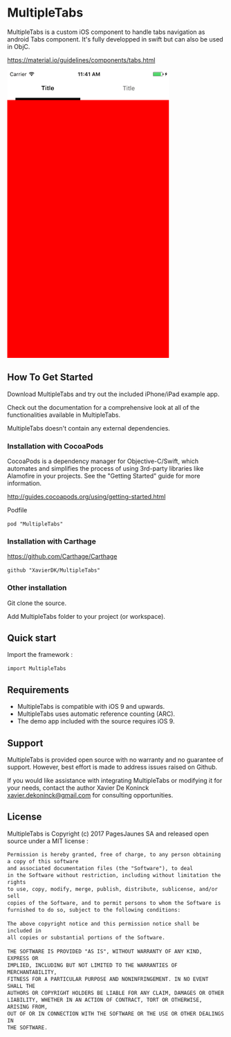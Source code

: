 # MultipleTabs

MultipleTabs is a custom iOS component to handle tabs navigation as android Tabs component. It's fully developped in swift but can also be used in ObjC.


https://material.io/guidelines/components/tabs.html

![Demo Gif](gif.gif)

## How To Get Started

Download MultipleTabs and try out the included iPhone/iPad example app.

Check out the documentation for a comprehensive look at all of the functionalities available in MultipleTabs.

MultipleTabs doesn't contain any external dependencies.

### Installation with CocoaPods

CocoaPods is a dependency manager for Objective-C/Swift, which automates and simplifies the process of using 3rd-party libraries like Alamofire in your projects. See the "Getting Started" guide for more information.

http://guides.cocoapods.org/using/getting-started.html

Podfile

```pod "MultipleTabs"```

### Installation with Carthage

https://github.com/Carthage/Carthage

```github "XavierDK/MultipleTabs"```

### Other installation 

Git clone the source.

Add MultipleTabs folder to your project (or workspace).

## Quick start

Import the framework :

```import MultipleTabs```

## Requirements

- MultipleTabs is compatible with iOS 9 and upwards. 
- MultipleTabs uses automatic reference counting (ARC).
- The demo app included with the source requires iOS 9.

## Support

MultipleTabs is provided open source with no warranty and no guarantee of support. However, best effort is made to address issues raised on Github.

If you would like assistance with integrating MultipleTabs or modifying it for your needs, contact the author Xavier De Koninck xavier.dekoninck@gmail.com for consulting opportunities.

## License

MultipleTabs is Copyright (c) 2017 PagesJaunes SA and released open source under a MIT license :

```
Permission is hereby granted, free of charge, to any person obtaining a copy of this software
and associated documentation files (the "Software"), to deal
in the Software without restriction, including without limitation the rights
to use, copy, modify, merge, publish, distribute, sublicense, and/or sell
copies of the Software, and to permit persons to whom the Software is
furnished to do so, subject to the following conditions:

The above copyright notice and this permission notice shall be included in
all copies or substantial portions of the Software.

THE SOFTWARE IS PROVIDED "AS IS", WITHOUT WARRANTY OF ANY KIND, EXPRESS OR
IMPLIED, INCLUDING BUT NOT LIMITED TO THE WARRANTIES OF MERCHANTABILITY,
FITNESS FOR A PARTICULAR PURPOSE AND NONINFRINGEMENT. IN NO EVENT SHALL THE
AUTHORS OR COPYRIGHT HOLDERS BE LIABLE FOR ANY CLAIM, DAMAGES OR OTHER
LIABILITY, WHETHER IN AN ACTION OF CONTRACT, TORT OR OTHERWISE, ARISING FROM,
OUT OF OR IN CONNECTION WITH THE SOFTWARE OR THE USE OR OTHER DEALINGS IN
THE SOFTWARE.
```